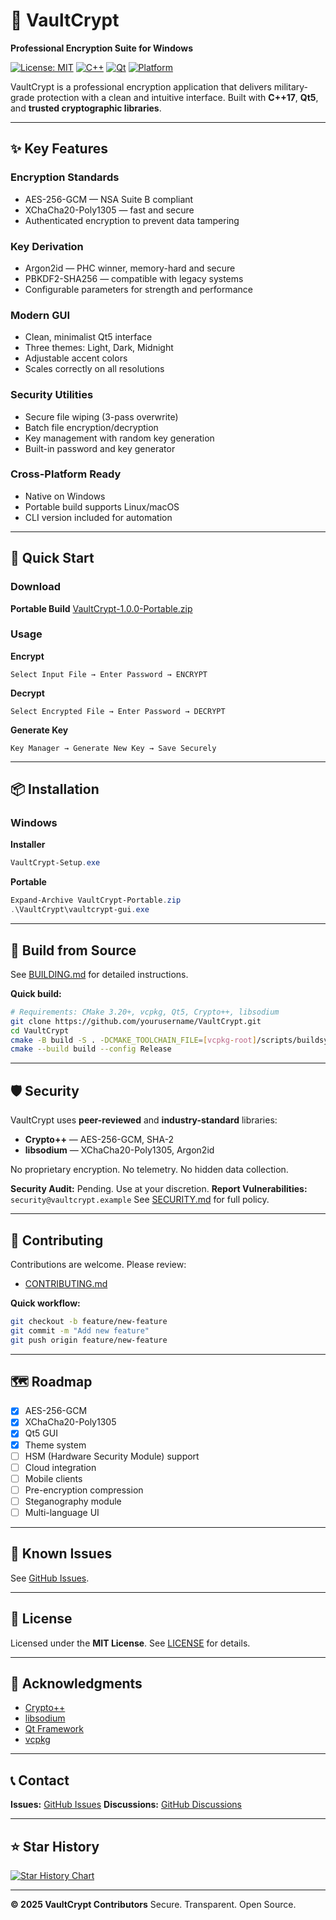 # 🔐 VaultCrypt

**Professional Encryption Suite for Windows**

[![License: MIT](https://img.shields.io/badge/License-MIT-blue.svg)](LICENSE)
[![C++](https://img.shields.io/badge/C++-17-blue.svg)](https://isocpp.org/)
[![Qt](https://img.shields.io/badge/Qt-5.15-green.svg)](https://www.qt.io/)
[![Platform](https://img.shields.io/badge/Platform-Windows-lightgrey.svg)](https://www.microsoft.com/windows)

VaultCrypt is a professional encryption application that delivers military-grade protection with a clean and intuitive interface.
Built with **C++17**, **Qt5**, and **trusted cryptographic libraries**.

---

## ✨ Key Features

### **Encryption Standards**

* AES-256-GCM — NSA Suite B compliant
* XChaCha20-Poly1305 — fast and secure
* Authenticated encryption to prevent data tampering

### **Key Derivation**

* Argon2id — PHC winner, memory-hard and secure
* PBKDF2-SHA256 — compatible with legacy systems
* Configurable parameters for strength and performance

### **Modern GUI**

* Clean, minimalist Qt5 interface
* Three themes: Light, Dark, Midnight
* Adjustable accent colors
* Scales correctly on all resolutions

### **Security Utilities**

* Secure file wiping (3-pass overwrite)
* Batch file encryption/decryption
* Key management with random key generation
* Built-in password and key generator

### **Cross-Platform Ready**

* Native on Windows
* Portable build supports Linux/macOS
* CLI version included for automation

---

## 🚀 Quick Start

### **Download**


**Portable Build**
[VaultCrypt-1.0.0-Portable.zip](releases/latest)

### **Usage**

**Encrypt**

```
Select Input File → Enter Password → ENCRYPT
```

**Decrypt**

```
Select Encrypted File → Enter Password → DECRYPT
```

**Generate Key**

```
Key Manager → Generate New Key → Save Securely
```

---

## 📦 Installation

### **Windows**

**Installer**

```powershell
VaultCrypt-Setup.exe
```

**Portable**

```powershell
Expand-Archive VaultCrypt-Portable.zip
.\VaultCrypt\vaultcrypt-gui.exe
```

---

## 🧩 Build from Source

See [BUILDING.md](BUILDING.md) for detailed instructions.

**Quick build:**

```bash
# Requirements: CMake 3.20+, vcpkg, Qt5, Crypto++, libsodium
git clone https://github.com/yourusername/VaultCrypt.git
cd VaultCrypt
cmake -B build -S . -DCMAKE_TOOLCHAIN_FILE=[vcpkg-root]/scripts/buildsystems/vcpkg.cmake
cmake --build build --config Release
```



---

## 🛡️ Security

VaultCrypt uses **peer-reviewed** and **industry-standard** libraries:

* **Crypto++** — AES-256-GCM, SHA-2
* **libsodium** — XChaCha20-Poly1305, Argon2id

No proprietary encryption.
No telemetry.
No hidden data collection.

**Security Audit:** Pending. Use at your discretion.
**Report Vulnerabilities:** `security@vaultcrypt.example`
See [SECURITY.md](SECURITY.md) for full policy.

---

## 🤝 Contributing

Contributions are welcome. Please review:

* [CONTRIBUTING.md](CONTRIBUTING.md)


**Quick workflow:**

```bash
git checkout -b feature/new-feature
git commit -m "Add new feature"
git push origin feature/new-feature
```

---

## 🗺️ Roadmap

* [x] AES-256-GCM
* [x] XChaCha20-Poly1305
* [x] Qt5 GUI
* [x] Theme system
* [ ] HSM (Hardware Security Module) support
* [ ] Cloud integration
* [ ] Mobile clients
* [ ] Pre-encryption compression
* [ ] Steganography module
* [ ] Multi-language UI

---

## 🐞 Known Issues

See [GitHub Issues](https://github.com/Kryptos-s/VaultCrypt/issues).

---

## 📜 License

Licensed under the **MIT License**.
See [LICENSE](LICENSE) for details.

---

## 🙏 Acknowledgments

* [Crypto++](https://www.cryptopp.com/)
* [libsodium](https://libsodium.org/)
* [Qt Framework](https://www.qt.io/)
* [vcpkg](https://github.com/microsoft/vcpkg)

---

## 📞 Contact

**Issues:** [GitHub Issues](https://github.com/Kryptos-s/VaultCrypt/issues)
**Discussions:** [GitHub Discussions](https://github.com/Kryptos-s/VaultCrypt/discussions)


---

## ⭐ Star History

[![Star History Chart](https://api.star-history.com/svg?repos=Kryptos-s/VaultCrypt\&type=Date)](https://star-history.com/#yourusername/VaultCrypt&Date)

---

**© 2025 VaultCrypt Contributors**
Secure. Transparent. Open Source.
